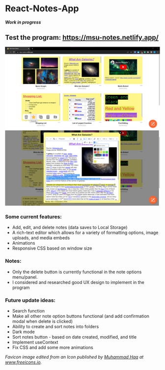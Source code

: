 # React-Notes-App
***Work in progress***

## Test the program: https://msu-notes.netlify.app/

![Rich React Notes - Screenshot 1](screenshots/Rich-React-Notes-screenshot-1.png) ![Rich React Notes - Screenshot 2](screenshots/Rich-React-Notes-screenshot-2.png)

### Some current features:
- Add, edit, and delete notes (data saves to Local Storage)
- A rich-text editor which allows for a variety of formatting options, image uploads, and media embeds
- Animations
- Responsive CSS based on window size

### Notes: 
- Only the delete button is currently functional in the note options menu/panel.
- I considered and researched good UX design to implement in the program 

### Future update ideas:
- Search function
- Make all other note option buttons functional (and add confirmation modal when delete is clicked)
- Ability to create and sort notes into folders
- Dark mode
- Sort notes button - based on date created, modified, and title
- Implement useContext
- Fix CSS and add some more animations

*Favicon image edited from an Icon published by [Muhammad Haq](https://freeicons.io/profile/823 "Publisher's profile") at www.freeicons.io.*
